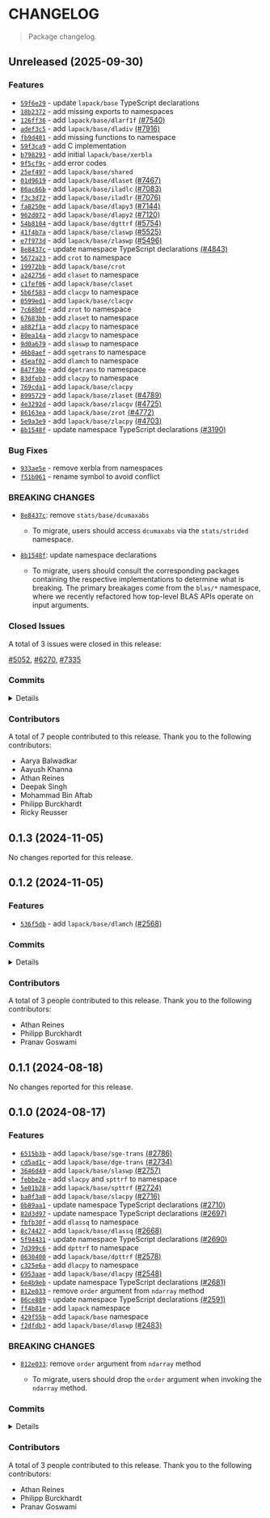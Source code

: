 # CHANGELOG

> Package changelog.

<section class="release" id="unreleased">

## Unreleased (2025-09-30)

<section class="features">

### Features

-   [`59f6e29`](https://github.com/stdlib-js/stdlib/commit/59f6e29cdc1cbde16ae592fa5c168992d08edbcc) - update `lapack/base` TypeScript declarations
-   [`18b2372`](https://github.com/stdlib-js/stdlib/commit/18b2372476178bcaa6bd7ddc69396f0e87dc93f2) - add missing exports to namespaces
-   [`126ff36`](https://github.com/stdlib-js/stdlib/commit/126ff36b5fd11cbf87771a6a82cd942412cec0cb) - add `lapack/base/dlarf1f` [(#7540)](https://github.com/stdlib-js/stdlib/pull/7540)
-   [`adef3c5`](https://github.com/stdlib-js/stdlib/commit/adef3c5d87679c2b0b50fb8bee3bb91abc1be64a) - add `lapack/base/dladiv` [(#7916)](https://github.com/stdlib-js/stdlib/pull/7916)
-   [`fb9d401`](https://github.com/stdlib-js/stdlib/commit/fb9d4016b7ae28a2f2a68188eace05bbb9be44ff) - add missing functions to namespace
-   [`59f3ca9`](https://github.com/stdlib-js/stdlib/commit/59f3ca930abd58ce6d8ce9d74f0389b7d7f0e847) - add C implementation
-   [`b798293`](https://github.com/stdlib-js/stdlib/commit/b798293de89c22ced40a44a8bd751736ab2035c5) - add initial `lapack/base/xerbla`
-   [`9f5cf9c`](https://github.com/stdlib-js/stdlib/commit/9f5cf9c9fa0c7f9d9c967d510d89c15781c66b34) - add error codes
-   [`25ef497`](https://github.com/stdlib-js/stdlib/commit/25ef49759c944e033f329795fe9ada2a5e296e5b) - add `lapack/base/shared`
-   [`01d9619`](https://github.com/stdlib-js/stdlib/commit/01d9619612325b9d7a3429a4aa714929762e7beb) - add `lapack/base/dlaset` [(#7467)](https://github.com/stdlib-js/stdlib/pull/7467)
-   [`86ac66b`](https://github.com/stdlib-js/stdlib/commit/86ac66b74c8df1c04407cb4160051621e8ce3da8) - add `lapack/base/iladlc` [(#7083)](https://github.com/stdlib-js/stdlib/pull/7083)
-   [`f3c3d72`](https://github.com/stdlib-js/stdlib/commit/f3c3d72625ae483437a06f9e5f2da38354aa7ef1) - add `lapack/base/iladlr` [(#7076)](https://github.com/stdlib-js/stdlib/pull/7076)
-   [`fa8250e`](https://github.com/stdlib-js/stdlib/commit/fa8250e71f95a3a9c5be81affa3d7bd634370cd5) - add `lapack/base/dlapy3` [(#7144)](https://github.com/stdlib-js/stdlib/pull/7144)
-   [`962d072`](https://github.com/stdlib-js/stdlib/commit/962d0727294945bd6570dbe2d7e39625f9469d3a) - add `lapack/base/dlapy2` [(#7120)](https://github.com/stdlib-js/stdlib/pull/7120)
-   [`54b8104`](https://github.com/stdlib-js/stdlib/commit/54b810456e845ffc01712d66cc773a1613884767) - add `lapack/base/dgttrf` [(#5754)](https://github.com/stdlib-js/stdlib/pull/5754)
-   [`41f4b7a`](https://github.com/stdlib-js/stdlib/commit/41f4b7adff17197d04cc261c774bfb6601cc6e2c) - add `lapack/base/claswp` [(#5525)](https://github.com/stdlib-js/stdlib/pull/5525)
-   [`e7f973d`](https://github.com/stdlib-js/stdlib/commit/e7f973d92279cc05d82c9d330fc2398a80971253) - add `lapack/base/zlaswp` [(#5496)](https://github.com/stdlib-js/stdlib/pull/5496)
-   [`8e8437c`](https://github.com/stdlib-js/stdlib/commit/8e8437c92781ac1873dc5df96daae1ef17a2ce1f) - update namespace TypeScript declarations [(#4843)](https://github.com/stdlib-js/stdlib/pull/4843)
-   [`5672a23`](https://github.com/stdlib-js/stdlib/commit/5672a237940993661dadb9023f27f08e93683ad0) - add `crot` to namespace
-   [`19972bb`](https://github.com/stdlib-js/stdlib/commit/19972bbd6ddf6bf8b7fbc8f61c9da84e73483da6) - add `lapack/base/crot`
-   [`a242756`](https://github.com/stdlib-js/stdlib/commit/a2427567611f02b499c66554c1c9e8a8f8a544f5) - add `claset` to namespace
-   [`c1fef06`](https://github.com/stdlib-js/stdlib/commit/c1fef0653287db93debf75a4475ef93b62c16b8c) - add `lapack/base/claset`
-   [`5b6f583`](https://github.com/stdlib-js/stdlib/commit/5b6f583e159597ae59fd1c5e4e9efa598748f8d1) - add `clacgv` to namespace
-   [`0599ed1`](https://github.com/stdlib-js/stdlib/commit/0599ed151008140acb46e6a100de0bb77b1245fe) - add `lapack/base/clacgv`
-   [`7c68b0f`](https://github.com/stdlib-js/stdlib/commit/7c68b0fbbde33f65af2d235f664bf338887cfd39) - add `zrot` to namespace
-   [`67683bb`](https://github.com/stdlib-js/stdlib/commit/67683bbcbd33517be6b1d8a750ad55c9b198c32b) - add `zlaset` to namespace
-   [`a882f1a`](https://github.com/stdlib-js/stdlib/commit/a882f1a1bb423c18084cfe2fc8d0a434611cd859) - add `zlacpy` to namespace
-   [`80ea14a`](https://github.com/stdlib-js/stdlib/commit/80ea14ae09c92bb326136f001d4890853734e48d) - add `zlacgv` to namespace
-   [`9d0a679`](https://github.com/stdlib-js/stdlib/commit/9d0a6798f51283afb4b99f61cd37c9f1e68b0d24) - add `slaswp` to namespace
-   [`46b8aef`](https://github.com/stdlib-js/stdlib/commit/46b8aefeb4a07b47bb9e97f339aafb4ebce06cb6) - add `sgetrans` to namespace
-   [`45eaf02`](https://github.com/stdlib-js/stdlib/commit/45eaf02b738da38753ecd7c45ed29129f6ae149b) - add `dlamch` to namespace
-   [`847f30e`](https://github.com/stdlib-js/stdlib/commit/847f30ea0c4d5429f65f246df28f810132549a3e) - add `dgetrans` to namespace
-   [`83dfeb3`](https://github.com/stdlib-js/stdlib/commit/83dfeb39a53c5a78f7487527cdbe80222bff9b26) - add `clacpy` to namespace
-   [`769cda1`](https://github.com/stdlib-js/stdlib/commit/769cda16d60b1f56bc6289d889fede8934dd75db) - add `lapack/base/clacpy`
-   [`8995729`](https://github.com/stdlib-js/stdlib/commit/8995729d86baba1711ca5c1305ebca1bb990f3ff) - add `lapack/base/zlaset` [(#4789)](https://github.com/stdlib-js/stdlib/pull/4789)
-   [`4e3292d`](https://github.com/stdlib-js/stdlib/commit/4e3292d5f4d82776caafbe046d8ee4a423faee4f) - add `lapack/base/zlacgv` [(#4725)](https://github.com/stdlib-js/stdlib/pull/4725)
-   [`86163ea`](https://github.com/stdlib-js/stdlib/commit/86163ea9143a5f40e58f1d5c7307eaa07a64a39c) - add `lapack/base/zrot` [(#4772)](https://github.com/stdlib-js/stdlib/pull/4772)
-   [`5e9a3e9`](https://github.com/stdlib-js/stdlib/commit/5e9a3e996d3494379ad6396856ee3a1fd0c06a61) - add `lapack/base/zlacpy` [(#4703)](https://github.com/stdlib-js/stdlib/pull/4703)
-   [`8b1548f`](https://github.com/stdlib-js/stdlib/commit/8b1548fb45c1ff131f5edac20cb984344a2d28ec) - update namespace TypeScript declarations [(#3190)](https://github.com/stdlib-js/stdlib/pull/3190)

</section>

<!-- /.features -->

<section class="bug-fixes">

### Bug Fixes

-   [`933ae5e`](https://github.com/stdlib-js/stdlib/commit/933ae5eaa70b01019a3b8880d2666dddbd129298) - remove xerbla from namespaces
-   [`f51b061`](https://github.com/stdlib-js/stdlib/commit/f51b061fd0ed716d4c7ea79a49b838234dc55bef) - rename symbol to avoid conflict

</section>

<!-- /.bug-fixes -->

<section class="breaking-changes">

### BREAKING CHANGES

-   [`8e8437c`](https://github.com/stdlib-js/stdlib/commit/8e8437c92781ac1873dc5df96daae1ef17a2ce1f): remove `stats/base/dcumaxabs`

    -   To migrate, users should access `dcumaxabs` via the `stats/strided` namespace.

-   [`8b1548f`](https://github.com/stdlib-js/stdlib/commit/8b1548fb45c1ff131f5edac20cb984344a2d28ec): update namespace declarations

    -   To migrate, users should consult the corresponding packages containing the respective implementations to determine what is breaking. The primary breakages come from the `blas/*` namespace, where we recently refactored how top-level BLAS APIs operate on input arguments.

</section>

<!-- /.breaking-changes -->

<section class="issues">

### Closed Issues

A total of 3 issues were closed in this release:

[#5052](https://github.com/stdlib-js/stdlib/issues/5052), [#6270](https://github.com/stdlib-js/stdlib/issues/6270), [#7335](https://github.com/stdlib-js/stdlib/issues/7335)

</section>

<!-- /.issues -->

<section class="commits">

### Commits

<details>

-   [`4655ded`](https://github.com/stdlib-js/stdlib/commit/4655ded021387edd1e516c2d838e49642245bed5) - **docs:** fix import statements [(#8163)](https://github.com/stdlib-js/stdlib/pull/8163) _(by stdlib-bot)_
-   [`b7c2031`](https://github.com/stdlib-js/stdlib/commit/b7c20312491bdcf54ffc681e5fe489b9ba3d059c) - **docs:** clean-up TSDoc declaration comments _(by Philipp Burckhardt)_
-   [`3dc5f1e`](https://github.com/stdlib-js/stdlib/commit/3dc5f1ef335565c05ee4be5878de5b587c7f28d6) - **docs:** fix require paths for complex arrays _(by Philipp Burckhardt)_
-   [`59f6e29`](https://github.com/stdlib-js/stdlib/commit/59f6e29cdc1cbde16ae592fa5c168992d08edbcc) - **feat:** update `lapack/base` TypeScript declarations _(by Philipp Burckhardt)_
-   [`905019c`](https://github.com/stdlib-js/stdlib/commit/905019c024611308865950e3d1dd51c642176e82) - **docs:** fix grammar in function descriptions _(by Philipp Burckhardt)_
-   [`160d653`](https://github.com/stdlib-js/stdlib/commit/160d653473e812a90e424db13db12ef32371c7b1) - **test:** use `strictEqual` assertions _(by Athan Reines)_
-   [`be60b0a`](https://github.com/stdlib-js/stdlib/commit/be60b0a48997f93597eefcfea28c3a722a259035) - **test:** use `strictEqual` assertions _(by Athan Reines)_
-   [`2fc9c1d`](https://github.com/stdlib-js/stdlib/commit/2fc9c1d68b420f4141189fe86685f47b93abeab8) - **docs:** fix copy _(by Athan Reines)_
-   [`15eb448`](https://github.com/stdlib-js/stdlib/commit/15eb448967586685512d4624d5833d39101ad39c) - **docs:** fix copy _(by Athan Reines)_
-   [`d844f8b`](https://github.com/stdlib-js/stdlib/commit/d844f8bdf3d6d6afd15768ba01f7c314203071ce) - **docs:** fix missing parameter _(by Athan Reines)_
-   [`3c008bb`](https://github.com/stdlib-js/stdlib/commit/3c008bbe939586f9738164ce4321d18b92bc9291) - **docs:** fix missing parameter _(by Athan Reines)_
-   [`e93b8b9`](https://github.com/stdlib-js/stdlib/commit/e93b8b9f50227aa7b0d836bf1bb107b8efa82340) - **bench:** fix description _(by Athan Reines)_
-   [`536964f`](https://github.com/stdlib-js/stdlib/commit/536964fb31bba209cb6c1dd6dc113eae08e22252) - **bench:** fix description _(by Athan Reines)_
-   [`18b2372`](https://github.com/stdlib-js/stdlib/commit/18b2372476178bcaa6bd7ddc69396f0e87dc93f2) - **feat:** add missing exports to namespaces _(by Philipp Burckhardt)_
-   [`126ff36`](https://github.com/stdlib-js/stdlib/commit/126ff36b5fd11cbf87771a6a82cd942412cec0cb) - **feat:** add `lapack/base/dlarf1f` [(#7540)](https://github.com/stdlib-js/stdlib/pull/7540) _(by Aayush Khanna, Athan Reines, stdlib-bot)_
-   [`adef3c5`](https://github.com/stdlib-js/stdlib/commit/adef3c5d87679c2b0b50fb8bee3bb91abc1be64a) - **feat:** add `lapack/base/dladiv` [(#7916)](https://github.com/stdlib-js/stdlib/pull/7916) _(by Aayush Khanna, Athan Reines)_
-   [`933ae5e`](https://github.com/stdlib-js/stdlib/commit/933ae5eaa70b01019a3b8880d2666dddbd129298) - **fix:** remove xerbla from namespaces _(by Philipp Burckhardt)_
-   [`5a704e5`](https://github.com/stdlib-js/stdlib/commit/5a704e58579ef5c9ac7599e77c48d8ee07a2fdb5) - **docs:** fix requires in example code _(by Philipp Burckhardt)_
-   [`cedc9bb`](https://github.com/stdlib-js/stdlib/commit/cedc9bb0f92c950200128079cac8ab1da99ec7ed) - **docs:** fix example code _(by Philipp Burckhardt)_
-   [`fb9d401`](https://github.com/stdlib-js/stdlib/commit/fb9d4016b7ae28a2f2a68188eace05bbb9be44ff) - **feat:** add missing functions to namespace _(by Philipp Burckhardt)_
-   [`f344466`](https://github.com/stdlib-js/stdlib/commit/f344466c6dcfb8f52d7f3148acaadd52772938da) - **test:** use .strictEqual() instead of .equal() and fix lint errors _(by Philipp Burckhardt)_
-   [`ce87025`](https://github.com/stdlib-js/stdlib/commit/ce870250efa946b8b1aa693853d6ea6b21c7ff0f) - **docs:** fix package name _(by Athan Reines)_
-   [`59f3ca9`](https://github.com/stdlib-js/stdlib/commit/59f3ca930abd58ce6d8ce9d74f0389b7d7f0e847) - **feat:** add C implementation _(by Athan Reines)_
-   [`c18ed00`](https://github.com/stdlib-js/stdlib/commit/c18ed008ac70f2ad1522ce5ddfd11620ca872995) - **build:** fix configurations _(by Athan Reines)_
-   [`26dc3a2`](https://github.com/stdlib-js/stdlib/commit/26dc3a22951b5f9206b7bcebc35229732f5f0b2b) - **docs:** update docs and fix signature _(by Athan Reines)_
-   [`b798293`](https://github.com/stdlib-js/stdlib/commit/b798293de89c22ced40a44a8bd751736ab2035c5) - **feat:** add initial `lapack/base/xerbla` _(by Athan Reines)_
-   [`9f5cf9c`](https://github.com/stdlib-js/stdlib/commit/9f5cf9c9fa0c7f9d9c967d510d89c15781c66b34) - **feat:** add error codes _(by Athan Reines)_
-   [`f51b061`](https://github.com/stdlib-js/stdlib/commit/f51b061fd0ed716d4c7ea79a49b838234dc55bef) - **fix:** rename symbol to avoid conflict _(by Athan Reines)_
-   [`25ef497`](https://github.com/stdlib-js/stdlib/commit/25ef49759c944e033f329795fe9ada2a5e296e5b) - **feat:** add `lapack/base/shared` _(by Athan Reines)_
-   [`defed16`](https://github.com/stdlib-js/stdlib/commit/defed163077b2e81d04aecb77ad15d14f71b2207) - **chore:** minor clean-up _(by Philipp Burckhardt)_
-   [`c8bf1de`](https://github.com/stdlib-js/stdlib/commit/c8bf1de9e8487400542c53b1f435b607976043b8) - **docs:** fix parameter description _(by Philipp Burckhardt)_
-   [`01d9619`](https://github.com/stdlib-js/stdlib/commit/01d9619612325b9d7a3429a4aa714929762e7beb) - **feat:** add `lapack/base/dlaset` [(#7467)](https://github.com/stdlib-js/stdlib/pull/7467) _(by Aayush Khanna, Athan Reines)_
-   [`e81850c`](https://github.com/stdlib-js/stdlib/commit/e81850c22c77fcaf13fba4e78f93f14088232ae7) - **chore:** minor cleanup in `lapack/base/dgttrf` [(#7383)](https://github.com/stdlib-js/stdlib/pull/7383) _(by Aayush Khanna)_
-   [`58679fa`](https://github.com/stdlib-js/stdlib/commit/58679fa33df1b41d2e4f043a2dce327233c59efa) - **chore:** fix editorconfig lint errors [(#7348)](https://github.com/stdlib-js/stdlib/pull/7348) _(by Deepak Singh, Athan Reines)_
-   [`86ac66b`](https://github.com/stdlib-js/stdlib/commit/86ac66b74c8df1c04407cb4160051621e8ce3da8) - **feat:** add `lapack/base/iladlc` [(#7083)](https://github.com/stdlib-js/stdlib/pull/7083) _(by Aayush Khanna, Athan Reines, stdlib-bot)_
-   [`f3c3d72`](https://github.com/stdlib-js/stdlib/commit/f3c3d72625ae483437a06f9e5f2da38354aa7ef1) - **feat:** add `lapack/base/iladlr` [(#7076)](https://github.com/stdlib-js/stdlib/pull/7076) _(by Aayush Khanna, Athan Reines)_
-   [`fa8250e`](https://github.com/stdlib-js/stdlib/commit/fa8250e71f95a3a9c5be81affa3d7bd634370cd5) - **feat:** add `lapack/base/dlapy3` [(#7144)](https://github.com/stdlib-js/stdlib/pull/7144) _(by Aayush Khanna, Athan Reines)_
-   [`962d072`](https://github.com/stdlib-js/stdlib/commit/962d0727294945bd6570dbe2d7e39625f9469d3a) - **feat:** add `lapack/base/dlapy2` [(#7120)](https://github.com/stdlib-js/stdlib/pull/7120) _(by Aayush Khanna, Athan Reines)_
-   [`54b8104`](https://github.com/stdlib-js/stdlib/commit/54b810456e845ffc01712d66cc773a1613884767) - **feat:** add `lapack/base/dgttrf` [(#5754)](https://github.com/stdlib-js/stdlib/pull/5754) _(by Aayush Khanna, Athan Reines, stdlib-bot)_
-   [`0ab37c0`](https://github.com/stdlib-js/stdlib/commit/0ab37c04acddba037684976cebbfc1b8cb3236cf) - **docs:** update Markdown stdlib package URLs [(#7005)](https://github.com/stdlib-js/stdlib/pull/7005) _(by stdlib-bot)_
-   [`41f4b7a`](https://github.com/stdlib-js/stdlib/commit/41f4b7adff17197d04cc261c774bfb6601cc6e2c) - **feat:** add `lapack/base/claswp` [(#5525)](https://github.com/stdlib-js/stdlib/pull/5525) _(by Aayush Khanna, Athan Reines, stdlib-bot)_
-   [`9ab33f7`](https://github.com/stdlib-js/stdlib/commit/9ab33f74cb00123d6b48bc8b2a9f88ec559b82aa) - **docs:** update copy _(by Athan Reines)_
-   [`12615c0`](https://github.com/stdlib-js/stdlib/commit/12615c0be9064895e7a5838faba15cc871880094) - **refactor:** use base assertion utility _(by Athan Reines)_
-   [`26695c2`](https://github.com/stdlib-js/stdlib/commit/26695c2f08c0c9c6ddd1328c59cb114a046d9adf) - **refactor:** use base assertion utility _(by Athan Reines)_
-   [`d4d6c43`](https://github.com/stdlib-js/stdlib/commit/d4d6c43c17c7f6f732970e77af84a7c15458d3ea) - **refactor:** use base assertion utility _(by Athan Reines)_
-   [`6ee5d86`](https://github.com/stdlib-js/stdlib/commit/6ee5d86e28d4bb75b512759bbbfef694fbbf43f5) - **refactor:** use base assertion utility _(by Athan Reines)_
-   [`f924a93`](https://github.com/stdlib-js/stdlib/commit/f924a93e442b00ae98f7aa3748ff3542a19f6e25) - **refactor:** use base assertion utility _(by Athan Reines)_
-   [`9a5137a`](https://github.com/stdlib-js/stdlib/commit/9a5137ae37881804a20e1d0151022f56294bf466) - **refactor:** use base assertion utility _(by Athan Reines)_
-   [`41a3836`](https://github.com/stdlib-js/stdlib/commit/41a383613580ba43656bad45f30e1b06aa0d14b9) - **refactor:** use base assertion utility _(by Athan Reines)_
-   [`5fa268b`](https://github.com/stdlib-js/stdlib/commit/5fa268b45966db0bf625010a1e5cbda152fbf648) - **refactor:** use base assertion utility _(by Athan Reines)_
-   [`9b301e1`](https://github.com/stdlib-js/stdlib/commit/9b301e1bac9da9445ca8be7a0c56f2af860441eb) - **refactor:** use base assertion utility _(by Athan Reines)_
-   [`41a5543`](https://github.com/stdlib-js/stdlib/commit/41a5543536123a35ef319fcba4abd41fe988b366) - **refactor:** use base assertion utility _(by Athan Reines)_
-   [`969a0c6`](https://github.com/stdlib-js/stdlib/commit/969a0c6cc04e7c76078978c6cccf4353cc22565b) - **refactor:** use base assertion utility _(by Athan Reines)_
-   [`4b5f02d`](https://github.com/stdlib-js/stdlib/commit/4b5f02ddb3812966ea80d980d109c0c1057dea8a) - **docs:** update Markdown stdlib package URLs [(#6874)](https://github.com/stdlib-js/stdlib/pull/6874) _(by stdlib-bot)_
-   [`e7f973d`](https://github.com/stdlib-js/stdlib/commit/e7f973d92279cc05d82c9d330fc2398a80971253) - **feat:** add `lapack/base/zlaswp` [(#5496)](https://github.com/stdlib-js/stdlib/pull/5496) _(by Aayush Khanna, Athan Reines, stdlib-bot)_
-   [`b1e106f`](https://github.com/stdlib-js/stdlib/commit/b1e106f1aff2467f9664914b994c6729c5ac60e7) - **chore:** fix EditorConfig lint errors [(#6278)](https://github.com/stdlib-js/stdlib/pull/6278) _(by Aarya Balwadkar, Athan Reines)_
-   [`126b65d`](https://github.com/stdlib-js/stdlib/commit/126b65dcb129e68acc343fc1d8a2e994334e10c9) - **bench:** fix assertions _(by Athan Reines)_
-   [`5bd0a2b`](https://github.com/stdlib-js/stdlib/commit/5bd0a2b8164e428ec69067e749e061b7e2fd1ecc) - **bench:** fix assertions _(by Athan Reines)_
-   [`a62261a`](https://github.com/stdlib-js/stdlib/commit/a62261a346f429f3cf49a0a295cfaaea5a4912ee) - **docs:** fix variable name in example [(#5524)](https://github.com/stdlib-js/stdlib/pull/5524) _(by Aayush Khanna)_
-   [`28597c6`](https://github.com/stdlib-js/stdlib/commit/28597c67e5bf9e6646b608edd04fd808c567d652) - **docs:** fix require paths and add missing semicolon [(#5055)](https://github.com/stdlib-js/stdlib/pull/5055) _(by Mohammad Bin Aftab)_
-   [`e5782a6`](https://github.com/stdlib-js/stdlib/commit/e5782a67226e46dbef397279304e4a579c681f3f) - **docs:** fix missing semicolon _(by Athan Reines)_
-   [`6520c92`](https://github.com/stdlib-js/stdlib/commit/6520c92cd3c0204571844bd070a5236aaafad822) - **docs:** fix require paths _(by Athan Reines)_
-   [`8e8437c`](https://github.com/stdlib-js/stdlib/commit/8e8437c92781ac1873dc5df96daae1ef17a2ce1f) - **feat:** update namespace TypeScript declarations [(#4843)](https://github.com/stdlib-js/stdlib/pull/4843) _(by stdlib-bot)_
-   [`063163f`](https://github.com/stdlib-js/stdlib/commit/063163f04276c85b781b5e58e0e8853ac3b36f0c) - **docs:** update namespace table of contents [(#4845)](https://github.com/stdlib-js/stdlib/pull/4845) _(by stdlib-bot)_
-   [`9267e0f`](https://github.com/stdlib-js/stdlib/commit/9267e0f2c35f15ccb49402d319c33c2166f96a03) - **docs:** fix examples _(by Athan Reines)_
-   [`7d6c7bf`](https://github.com/stdlib-js/stdlib/commit/7d6c7bfc92ea3ef1a4da39f835c89688f085fdf8) - **test:** remove general use of absolute tolerance _(by Athan Reines)_
-   [`5672a23`](https://github.com/stdlib-js/stdlib/commit/5672a237940993661dadb9023f27f08e93683ad0) - **feat:** add `crot` to namespace _(by Athan Reines)_
-   [`19972bb`](https://github.com/stdlib-js/stdlib/commit/19972bbd6ddf6bf8b7fbc8f61c9da84e73483da6) - **feat:** add `lapack/base/crot` _(by Athan Reines)_
-   [`4906ee2`](https://github.com/stdlib-js/stdlib/commit/4906ee23b843a9f5ebd78f9633b084185a40a0d7) - **docs:** fix link _(by Athan Reines)_
-   [`e3e0057`](https://github.com/stdlib-js/stdlib/commit/e3e00577fef54536138a13f9e599b60fe0547605) - **docs:** update description _(by Athan Reines)_
-   [`a242756`](https://github.com/stdlib-js/stdlib/commit/a2427567611f02b499c66554c1c9e8a8f8a544f5) - **feat:** add `claset` to namespace _(by Athan Reines)_
-   [`c1fef06`](https://github.com/stdlib-js/stdlib/commit/c1fef0653287db93debf75a4475ef93b62c16b8c) - **feat:** add `lapack/base/claset` _(by Athan Reines)_
-   [`0ea6420`](https://github.com/stdlib-js/stdlib/commit/0ea64206c3b8854aaca5ff13c232ed4d3c2d5d56) - **test:** rename file _(by Athan Reines)_
-   [`f573882`](https://github.com/stdlib-js/stdlib/commit/f57388233077a1f529e5744dca454771dd6e8393) - **docs:** update examples _(by Athan Reines)_
-   [`dd448bb`](https://github.com/stdlib-js/stdlib/commit/dd448bb3ad2a1f8aa801a7964623a64995057fdf) - **docs:** update examples _(by Athan Reines)_
-   [`5b6f583`](https://github.com/stdlib-js/stdlib/commit/5b6f583e159597ae59fd1c5e4e9efa598748f8d1) - **feat:** add `clacgv` to namespace _(by Athan Reines)_
-   [`c86f3f7`](https://github.com/stdlib-js/stdlib/commit/c86f3f7864422879b7ac4979586fab81ac45d3dc) - **style:** align comments _(by Athan Reines)_
-   [`308244a`](https://github.com/stdlib-js/stdlib/commit/308244a528bc55e3c9a5807fc448f5b094ff468a) - **bench:** use single-precision utilities _(by Athan Reines)_
-   [`0599ed1`](https://github.com/stdlib-js/stdlib/commit/0599ed151008140acb46e6a100de0bb77b1245fe) - **feat:** add `lapack/base/clacgv` _(by Athan Reines)_
-   [`7c68b0f`](https://github.com/stdlib-js/stdlib/commit/7c68b0fbbde33f65af2d235f664bf338887cfd39) - **feat:** add `zrot` to namespace _(by Athan Reines)_
-   [`67683bb`](https://github.com/stdlib-js/stdlib/commit/67683bbcbd33517be6b1d8a750ad55c9b198c32b) - **feat:** add `zlaset` to namespace _(by Athan Reines)_
-   [`a882f1a`](https://github.com/stdlib-js/stdlib/commit/a882f1a1bb423c18084cfe2fc8d0a434611cd859) - **feat:** add `zlacpy` to namespace _(by Athan Reines)_
-   [`80ea14a`](https://github.com/stdlib-js/stdlib/commit/80ea14ae09c92bb326136f001d4890853734e48d) - **feat:** add `zlacgv` to namespace _(by Athan Reines)_
-   [`9d0a679`](https://github.com/stdlib-js/stdlib/commit/9d0a6798f51283afb4b99f61cd37c9f1e68b0d24) - **feat:** add `slaswp` to namespace _(by Athan Reines)_
-   [`46b8aef`](https://github.com/stdlib-js/stdlib/commit/46b8aefeb4a07b47bb9e97f339aafb4ebce06cb6) - **feat:** add `sgetrans` to namespace _(by Athan Reines)_
-   [`45eaf02`](https://github.com/stdlib-js/stdlib/commit/45eaf02b738da38753ecd7c45ed29129f6ae149b) - **feat:** add `dlamch` to namespace _(by Athan Reines)_
-   [`847f30e`](https://github.com/stdlib-js/stdlib/commit/847f30ea0c4d5429f65f246df28f810132549a3e) - **feat:** add `dgetrans` to namespace _(by Athan Reines)_
-   [`83dfeb3`](https://github.com/stdlib-js/stdlib/commit/83dfeb39a53c5a78f7487527cdbe80222bff9b26) - **feat:** add `clacpy` to namespace _(by Athan Reines)_
-   [`769cda1`](https://github.com/stdlib-js/stdlib/commit/769cda16d60b1f56bc6289d889fede8934dd75db) - **feat:** add `lapack/base/clacpy` _(by Athan Reines)_
-   [`8995729`](https://github.com/stdlib-js/stdlib/commit/8995729d86baba1711ca5c1305ebca1bb990f3ff) - **feat:** add `lapack/base/zlaset` [(#4789)](https://github.com/stdlib-js/stdlib/pull/4789) _(by Ricky Reusser, Athan Reines)_
-   [`4e3292d`](https://github.com/stdlib-js/stdlib/commit/4e3292d5f4d82776caafbe046d8ee4a423faee4f) - **feat:** add `lapack/base/zlacgv` [(#4725)](https://github.com/stdlib-js/stdlib/pull/4725) _(by Ricky Reusser, Athan Reines)_
-   [`86163ea`](https://github.com/stdlib-js/stdlib/commit/86163ea9143a5f40e58f1d5c7307eaa07a64a39c) - **feat:** add `lapack/base/zrot` [(#4772)](https://github.com/stdlib-js/stdlib/pull/4772) _(by Ricky Reusser, Athan Reines, stdlib-bot)_
-   [`1024672`](https://github.com/stdlib-js/stdlib/commit/10246726f20f36d6322d74160e6f4d54805b02e4) - **docs:** update namespace TypeScript declaration comments [(#4729)](https://github.com/stdlib-js/stdlib/pull/4729) _(by stdlib-bot)_
-   [`5e9a3e9`](https://github.com/stdlib-js/stdlib/commit/5e9a3e996d3494379ad6396856ee3a1fd0c06a61) - **feat:** add `lapack/base/zlacpy` [(#4703)](https://github.com/stdlib-js/stdlib/pull/4703) _(by Ricky Reusser, Athan Reines, stdlib-bot)_
-   [`59f2160`](https://github.com/stdlib-js/stdlib/commit/59f2160b0a5fb8d0449b564d58feb5fd16c4e4f0) - **docs:** update examples _(by Athan Reines)_
-   [`2e48726`](https://github.com/stdlib-js/stdlib/commit/2e48726f243a6aec47a6c1e748cfd0faefea9216) - **docs:** update examples _(by Athan Reines)_
-   [`1f5d811`](https://github.com/stdlib-js/stdlib/commit/1f5d811a759c1604e8620a12fad29dde86bfff50) - **docs:** update examples _(by Athan Reines)_
-   [`cd9b87d`](https://github.com/stdlib-js/stdlib/commit/cd9b87d4d39f80c98731c2612e3b7d5017e3f367) - **docs:** update examples _(by Athan Reines)_
-   [`d7896b5`](https://github.com/stdlib-js/stdlib/commit/d7896b570f2252c464c3ac25222e4d7602401e20) - **docs:** update examples _(by Athan Reines)_
-   [`3fdc2ab`](https://github.com/stdlib-js/stdlib/commit/3fdc2abb2fc6e512e08489a24513abff4db6e347) - **docs:** update examples _(by Athan Reines)_
-   [`0db19ee`](https://github.com/stdlib-js/stdlib/commit/0db19eee3d3827e40cdbb9098fcec66205925d15) - **docs:** improve example clarity _(by Athan Reines)_
-   [`9dc7363`](https://github.com/stdlib-js/stdlib/commit/9dc736335ae16107240ffb47284ff93e7e15e826) - **docs:** improve example clarity _(by Athan Reines)_
-   [`610eff4`](https://github.com/stdlib-js/stdlib/commit/610eff41484d40b5bce72d51099b624c55955ee9) - **docs:** update examples _(by Athan Reines)_
-   [`dc62ca4`](https://github.com/stdlib-js/stdlib/commit/dc62ca45415b32347eb7354a12c01a9b5bb5c436) - **docs:** update examples _(by Athan Reines)_
-   [`685d5e1`](https://github.com/stdlib-js/stdlib/commit/685d5e1c76b6685eb27fa43e96755f3aa08856a7) - **test:** update test values to resolve ambiguity in expected values _(by Athan Reines)_
-   [`b24284b`](https://github.com/stdlib-js/stdlib/commit/b24284bcc4a781d2ef01efc6bb1f0c8fd631dcb3) - **test:** improve test values to resolve ambiguity in expected values _(by Athan Reines)_
-   [`321e49e`](https://github.com/stdlib-js/stdlib/commit/321e49e9965648f1b5eb6a840fe454959af0ec49) - **docs:** add missing periods to list items _(by Philipp Burckhardt)_
-   [`e4a53d5`](https://github.com/stdlib-js/stdlib/commit/e4a53d5816f5918f7c7fc5135dce21d676835eca) - **docs:** update related packages sections [(#4399)](https://github.com/stdlib-js/stdlib/pull/4399) _(by stdlib-bot)_
-   [`6c020d3`](https://github.com/stdlib-js/stdlib/commit/6c020d33665c4aec232196fd86214b296ddc7d36) - **chore:** use relative paths to load package.json file _(by Philipp Burckhardt)_
-   [`8b1548f`](https://github.com/stdlib-js/stdlib/commit/8b1548fb45c1ff131f5edac20cb984344a2d28ec) - **feat:** update namespace TypeScript declarations [(#3190)](https://github.com/stdlib-js/stdlib/pull/3190) _(by stdlib-bot, Philipp Burckhardt)_

</details>

</section>

<!-- /.commits -->

<section class="contributors">

### Contributors

A total of 7 people contributed to this release. Thank you to the following contributors:

-   Aarya Balwadkar
-   Aayush Khanna
-   Athan Reines
-   Deepak Singh
-   Mohammad Bin Aftab
-   Philipp Burckhardt
-   Ricky Reusser

</section>

<!-- /.contributors -->

</section>

<!-- /.release -->

<section class="release" id="v0.1.3">

## 0.1.3 (2024-11-05)

No changes reported for this release.

</section>

<!-- /.release -->

<section class="release" id="v0.1.2">

## 0.1.2 (2024-11-05)

<section class="features">

### Features

-   [`536f5db`](https://github.com/stdlib-js/stdlib/commit/536f5dbb8b2170a59f8a0c0181d85889181d8a99) - add `lapack/base/dlamch` [(#2568)](https://github.com/stdlib-js/stdlib/pull/2568)

</section>

<!-- /.features -->

<section class="commits">

### Commits

<details>

-   [`abf0407`](https://github.com/stdlib-js/stdlib/commit/abf040787f6598438b0100a729a8331b7f80f62f) - **chore:** resolve lint errors in TS files _(by Philipp Burckhardt)_
-   [`08f9c1a`](https://github.com/stdlib-js/stdlib/commit/08f9c1af6dee1cc36cda84b10230500e75d53ff5) - **chore:** minor clean-up _(by Philipp Burckhardt)_
-   [`e0cef99`](https://github.com/stdlib-js/stdlib/commit/e0cef995e884021db3001dc1a3cfef0ca7b368c2) - **style:** remove extra spaces for regular expressions in publish script _(by Philipp Burckhardt)_
-   [`536f5db`](https://github.com/stdlib-js/stdlib/commit/536f5dbb8b2170a59f8a0c0181d85889181d8a99) - **feat:** add `lapack/base/dlamch` [(#2568)](https://github.com/stdlib-js/stdlib/pull/2568) _(by Pranav Goswami, Athan Reines)_

</details>

</section>

<!-- /.commits -->

<section class="contributors">

### Contributors

A total of 3 people contributed to this release. Thank you to the following contributors:

-   Athan Reines
-   Philipp Burckhardt
-   Pranav Goswami

</section>

<!-- /.contributors -->

</section>

<!-- /.release -->

<section class="release" id="v0.1.1">

## 0.1.1 (2024-08-18)

No changes reported for this release.

</section>

<!-- /.release -->

<section class="release" id="v0.1.0">

## 0.1.0 (2024-08-17)

<section class="features">

### Features

-   [`6515b3b`](https://github.com/stdlib-js/stdlib/commit/6515b3b3faa2faafefa945c04e5c6edb6596d5d7) - add `lapack/base/sge-trans` [(#2786)](https://github.com/stdlib-js/stdlib/pull/2786)
-   [`cd5ad1c`](https://github.com/stdlib-js/stdlib/commit/cd5ad1cf89fe37a15b6192b6b2961aeb0470803f) - add `lapack/base/dge-trans` [(#2734)](https://github.com/stdlib-js/stdlib/pull/2734)
-   [`3646d49`](https://github.com/stdlib-js/stdlib/commit/3646d490449e83e4db4130b6a16544674550f5c7) - add `lapack/base/slaswp` [(#2757)](https://github.com/stdlib-js/stdlib/pull/2757)
-   [`febbe2e`](https://github.com/stdlib-js/stdlib/commit/febbe2ea07112261b50174ddaf03322374680fdc) - add `slacpy` and `spttrf` to namespace
-   [`5e01b28`](https://github.com/stdlib-js/stdlib/commit/5e01b28c0cb96ba9d76ded9757788973a46d19c5) - add `lapack/base/spttrf` [(#2724)](https://github.com/stdlib-js/stdlib/pull/2724)
-   [`ba0f3a0`](https://github.com/stdlib-js/stdlib/commit/ba0f3a07b022febd62d4f5f9616dff0c1648bf5a) - add `lapack/base/slacpy` [(#2716)](https://github.com/stdlib-js/stdlib/pull/2716)
-   [`0b89aa1`](https://github.com/stdlib-js/stdlib/commit/0b89aa1ac2df073fcf9dd05960881f352d8920e5) - update namespace TypeScript declarations [(#2710)](https://github.com/stdlib-js/stdlib/pull/2710)
-   [`82d3d97`](https://github.com/stdlib-js/stdlib/commit/82d3d97793a601775bf76dfcac3a5e1c0748af44) - update namespace TypeScript declarations [(#2697)](https://github.com/stdlib-js/stdlib/pull/2697)
-   [`fbfb30f`](https://github.com/stdlib-js/stdlib/commit/fbfb30f07c232a40946da12ba5d461b713d096f3) - add `dlassq` to namespace
-   [`8c74427`](https://github.com/stdlib-js/stdlib/commit/8c744275aab38f442c551777ce376b2a89a4be6c) - add `lapack/base/dlassq` [(#2668)](https://github.com/stdlib-js/stdlib/pull/2668)
-   [`5f94431`](https://github.com/stdlib-js/stdlib/commit/5f94431c127c93408f96c48a992085738c3b780f) - update namespace TypeScript declarations [(#2690)](https://github.com/stdlib-js/stdlib/pull/2690)
-   [`7d399c6`](https://github.com/stdlib-js/stdlib/commit/7d399c672b81b82818a91f4f4bb2ca505481cf5a) - add `dpttrf` to namespace
-   [`0630400`](https://github.com/stdlib-js/stdlib/commit/0630400bbf2b87197035c768e37a9ec6430db6b8) - add `lapack/base/dpttrf` [(#2578)](https://github.com/stdlib-js/stdlib/pull/2578)
-   [`c325e6a`](https://github.com/stdlib-js/stdlib/commit/c325e6ae798f7f103a3c375b045b39edde818958) - add `dlacpy` to namespace
-   [`6953aae`](https://github.com/stdlib-js/stdlib/commit/6953aae41e500330c26a43137b417d523ffdaaeb) - add `lapack/base/dlacpy` [(#2548)](https://github.com/stdlib-js/stdlib/pull/2548)
-   [`6e4b9eb`](https://github.com/stdlib-js/stdlib/commit/6e4b9ebc31d9629446019e37e31bfe9b180b675c) - update namespace TypeScript declarations [(#2681)](https://github.com/stdlib-js/stdlib/pull/2681)
-   [`812e033`](https://github.com/stdlib-js/stdlib/commit/812e0334a74ea13f3e0bf0e3ed3453c1933f8d43) - remove `order` argument from `ndarray` method
-   [`86ce889`](https://github.com/stdlib-js/stdlib/commit/86ce8890194313ebee3f047d19ea4d0f24d87c3d) - update namespace TypeScript declarations [(#2591)](https://github.com/stdlib-js/stdlib/pull/2591)
-   [`ff4b81e`](https://github.com/stdlib-js/stdlib/commit/ff4b81e8b31931fe7e80cf303b0090e447f0cb56) - add `lapack` namespace
-   [`429f55b`](https://github.com/stdlib-js/stdlib/commit/429f55b9db74ca8b92c02636c360819a93c0189f) - add `lapack/base` namespace
-   [`f2dfdb3`](https://github.com/stdlib-js/stdlib/commit/f2dfdb389aadc142ce36367e92e5492b082eef0a) - add `lapack/base/dlaswp` [(#2483)](https://github.com/stdlib-js/stdlib/pull/2483)

</section>

<!-- /.features -->

<section class="breaking-changes">

### BREAKING CHANGES

-   [`812e033`](https://github.com/stdlib-js/stdlib/commit/812e0334a74ea13f3e0bf0e3ed3453c1933f8d43): remove `order` argument from `ndarray` method

    -   To migrate, users should drop the `order` argument when invoking
        the `ndarray` method.

</section>

<!-- /.breaking-changes -->

<section class="commits">

### Commits

<details>

-   [`df3ed1e`](https://github.com/stdlib-js/stdlib/commit/df3ed1ee7fdc62c9f49bfa38eb1df240fb752a6e) - **docs:** update namespace ToCs _(by Athan Reines)_
-   [`6515b3b`](https://github.com/stdlib-js/stdlib/commit/6515b3b3faa2faafefa945c04e5c6edb6596d5d7) - **feat:** add `lapack/base/sge-trans` [(#2786)](https://github.com/stdlib-js/stdlib/pull/2786) _(by Pranav Goswami, Athan Reines)_
-   [`584cd8d`](https://github.com/stdlib-js/stdlib/commit/584cd8d5bd602d00d51219203ad3dabf472dde01) - **docs:** fix description _(by Athan Reines)_
-   [`cd5ad1c`](https://github.com/stdlib-js/stdlib/commit/cd5ad1cf89fe37a15b6192b6b2961aeb0470803f) - **feat:** add `lapack/base/dge-trans` [(#2734)](https://github.com/stdlib-js/stdlib/pull/2734) _(by Pranav Goswami, Athan Reines)_
-   [`3646d49`](https://github.com/stdlib-js/stdlib/commit/3646d490449e83e4db4130b6a16544674550f5c7) - **feat:** add `lapack/base/slaswp` [(#2757)](https://github.com/stdlib-js/stdlib/pull/2757) _(by Pranav Goswami, Athan Reines)_
-   [`febbe2e`](https://github.com/stdlib-js/stdlib/commit/febbe2ea07112261b50174ddaf03322374680fdc) - **feat:** add `slacpy` and `spttrf` to namespace _(by Athan Reines)_
-   [`5e01b28`](https://github.com/stdlib-js/stdlib/commit/5e01b28c0cb96ba9d76ded9757788973a46d19c5) - **feat:** add `lapack/base/spttrf` [(#2724)](https://github.com/stdlib-js/stdlib/pull/2724) _(by Pranav Goswami, Athan Reines)_
-   [`ba0f3a0`](https://github.com/stdlib-js/stdlib/commit/ba0f3a07b022febd62d4f5f9616dff0c1648bf5a) - **feat:** add `lapack/base/slacpy` [(#2716)](https://github.com/stdlib-js/stdlib/pull/2716) _(by Pranav Goswami, Athan Reines)_
-   [`e712640`](https://github.com/stdlib-js/stdlib/commit/e71264067123dab80b4f387574583d3c176523d9) - **docs:** fix offset types _(by Athan Reines)_
-   [`0b89aa1`](https://github.com/stdlib-js/stdlib/commit/0b89aa1ac2df073fcf9dd05960881f352d8920e5) - **feat:** update namespace TypeScript declarations [(#2710)](https://github.com/stdlib-js/stdlib/pull/2710) _(by stdlib-bot, Athan Reines)_
-   [`c832f7e`](https://github.com/stdlib-js/stdlib/commit/c832f7e4303d3c12421e10e06b6c1136ff12fca3) - **docs:** update namespace table of contents [(#2698)](https://github.com/stdlib-js/stdlib/pull/2698) _(by stdlib-bot, Athan Reines)_
-   [`82d3d97`](https://github.com/stdlib-js/stdlib/commit/82d3d97793a601775bf76dfcac3a5e1c0748af44) - **feat:** update namespace TypeScript declarations [(#2697)](https://github.com/stdlib-js/stdlib/pull/2697) _(by stdlib-bot, Athan Reines)_
-   [`4569092`](https://github.com/stdlib-js/stdlib/commit/4569092bbdf8eaed25eb429f4f51a77ab24947dc) - **docs:** update namespace table of contents [(#2692)](https://github.com/stdlib-js/stdlib/pull/2692) _(by stdlib-bot, Philipp Burckhardt)_
-   [`fbfb30f`](https://github.com/stdlib-js/stdlib/commit/fbfb30f07c232a40946da12ba5d461b713d096f3) - **feat:** add `dlassq` to namespace _(by Athan Reines)_
-   [`8c74427`](https://github.com/stdlib-js/stdlib/commit/8c744275aab38f442c551777ce376b2a89a4be6c) - **feat:** add `lapack/base/dlassq` [(#2668)](https://github.com/stdlib-js/stdlib/pull/2668) _(by Pranav Goswami, Athan Reines)_
-   [`e67b649`](https://github.com/stdlib-js/stdlib/commit/e67b6490ac632a30e2dac27b33d078230181cc6f) - **docs:** update namespace table of contents [(#2691)](https://github.com/stdlib-js/stdlib/pull/2691) _(by stdlib-bot, Athan Reines)_
-   [`5f94431`](https://github.com/stdlib-js/stdlib/commit/5f94431c127c93408f96c48a992085738c3b780f) - **feat:** update namespace TypeScript declarations [(#2690)](https://github.com/stdlib-js/stdlib/pull/2690) _(by stdlib-bot, Athan Reines)_
-   [`7d399c6`](https://github.com/stdlib-js/stdlib/commit/7d399c672b81b82818a91f4f4bb2ca505481cf5a) - **feat:** add `dpttrf` to namespace _(by Athan Reines)_
-   [`0630400`](https://github.com/stdlib-js/stdlib/commit/0630400bbf2b87197035c768e37a9ec6430db6b8) - **feat:** add `lapack/base/dpttrf` [(#2578)](https://github.com/stdlib-js/stdlib/pull/2578) _(by Pranav Goswami, Athan Reines)_
-   [`c325e6a`](https://github.com/stdlib-js/stdlib/commit/c325e6ae798f7f103a3c375b045b39edde818958) - **feat:** add `dlacpy` to namespace _(by Athan Reines)_
-   [`6953aae`](https://github.com/stdlib-js/stdlib/commit/6953aae41e500330c26a43137b417d523ffdaaeb) - **feat:** add `lapack/base/dlacpy` [(#2548)](https://github.com/stdlib-js/stdlib/pull/2548) _(by Pranav Goswami, Athan Reines)_
-   [`04b258f`](https://github.com/stdlib-js/stdlib/commit/04b258f50b436e95832b6d6d4d892cee5aa36ed3) - **docs:** update definition _(by Athan Reines)_
-   [`d61d3f5`](https://github.com/stdlib-js/stdlib/commit/d61d3f5ad8faab321a3ac0159f9b04f6aca4a2bd) - **docs:** fix comments _(by Athan Reines)_
-   [`6e4b9eb`](https://github.com/stdlib-js/stdlib/commit/6e4b9ebc31d9629446019e37e31bfe9b180b675c) - **feat:** update namespace TypeScript declarations [(#2681)](https://github.com/stdlib-js/stdlib/pull/2681) _(by stdlib-bot, Philipp Burckhardt)_
-   [`812e033`](https://github.com/stdlib-js/stdlib/commit/812e0334a74ea13f3e0bf0e3ed3453c1933f8d43) - **feat:** remove `order` argument from `ndarray` method _(by Athan Reines)_
-   [`86ce889`](https://github.com/stdlib-js/stdlib/commit/86ce8890194313ebee3f047d19ea4d0f24d87c3d) - **feat:** update namespace TypeScript declarations [(#2591)](https://github.com/stdlib-js/stdlib/pull/2591) _(by stdlib-bot, Athan Reines)_
-   [`c067b6c`](https://github.com/stdlib-js/stdlib/commit/c067b6c990c99b8f4cf315b5378af8574098962b) - **docs:** update namespace table of contents [(#2576)](https://github.com/stdlib-js/stdlib/pull/2576) _(by stdlib-bot, Philipp Burckhardt)_
-   [`ff4b81e`](https://github.com/stdlib-js/stdlib/commit/ff4b81e8b31931fe7e80cf303b0090e447f0cb56) - **feat:** add `lapack` namespace _(by Athan Reines)_
-   [`429f55b`](https://github.com/stdlib-js/stdlib/commit/429f55b9db74ca8b92c02636c360819a93c0189f) - **feat:** add `lapack/base` namespace _(by Athan Reines)_
-   [`f2dfdb3`](https://github.com/stdlib-js/stdlib/commit/f2dfdb389aadc142ce36367e92e5492b082eef0a) - **feat:** add `lapack/base/dlaswp` [(#2483)](https://github.com/stdlib-js/stdlib/pull/2483) _(by Pranav Goswami, Athan Reines)_

</details>

</section>

<!-- /.commits -->

<section class="contributors">

### Contributors

A total of 3 people contributed to this release. Thank you to the following contributors:

-   Athan Reines
-   Philipp Burckhardt
-   Pranav Goswami

</section>

<!-- /.contributors -->

</section>

<!-- /.release -->

